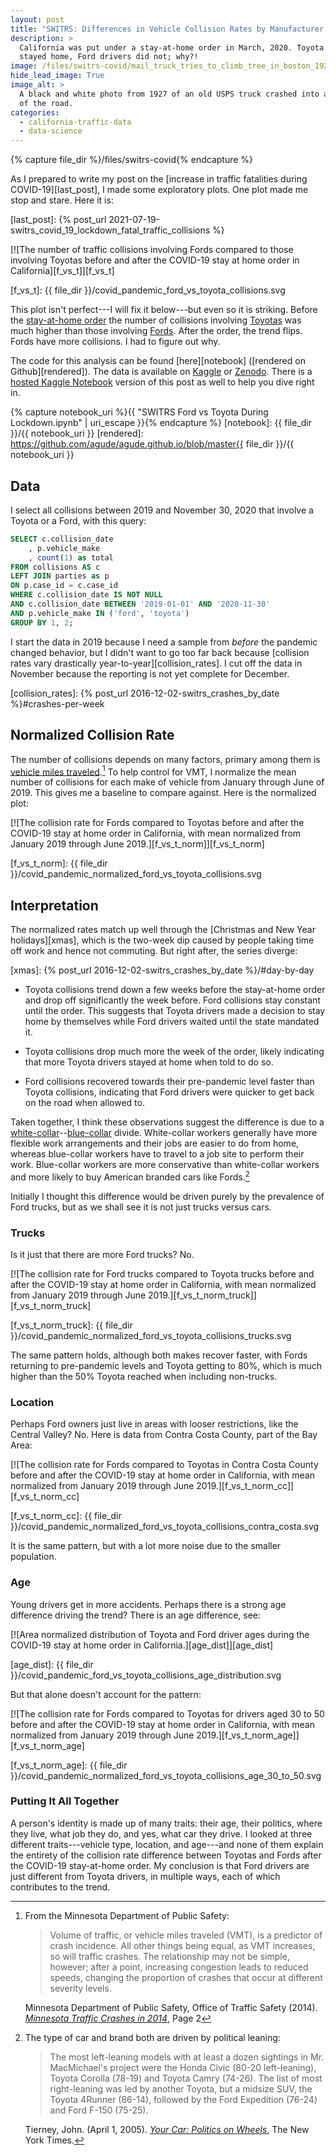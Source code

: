 ```yaml
---
layout: post
title: "SWITRS: Differences in Vehicle Collision Rates by Manufacturer During COVID-19"
description: >
  California was put under a stay-at-home order in March, 2020. Toyota drivers
  stayed home, Ford drivers did not; why?!
image: /files/switrs-covid/mail_truck_tries_to_climb_tree_in_boston_1927.jpg
hide_lead_image: True
image_alt: >
  A black and white photo from 1927 of an old USPS truck crashed into a tree at the side
  of the road.
categories: 
  - california-traffic-data 
  - data-science
---
```


{% capture file_dir %}/files/switrs-covid{% endcapture %}

As I prepared to write my post on the [increase in traffic fatalities during
COVID-19][last_post], I made some exploratory plots. One plot made me stop and
stare. Here it is:

[last_post]: {% post_url 2021-07-19-switrs_covid_19_lockdown_fatal_traffic_collisions %}

[![The number of traffic collisions involving Fords compared to those
involving Toyotas before and after the COVID-19 stay at home order in
California][f_vs_t]][f_vs_t]

[f_vs_t]: {{ file_dir }}/covid_pandemic_ford_vs_toyota_collisions.svg

This plot isn't perfect---I will fix it below---but even so it is striking.
Before the [stay-at-home order][order] the number of collisions involving
[Toyotas][toyota] was much higher than those involving [Fords][ford]. After
the order, the trend flips. Fords have more collisions. I had to figure out
why.

[order]: https://en.wikipedia.org/wiki/California_government_response_to_the_COVID-19_pandemic
[toyota]: https://en.wikipedia.org/wiki/Toyota
[ford]: https://en.wikipedia.org/wiki/Ford_Motor_Company

The code for this analysis can be found [here][notebook] ([rendered on
Github][rendered]). The data is available on [Kaggle][db_link] or
[Zenodo][zen_link]. There is a [hosted Kaggle Notebook][kn] version of this
post as well to help you dive right in.

{% capture notebook_uri %}{{ "SWITRS Ford vs Toyota During Lockdown.ipynb" | uri_escape }}{% endcapture %} 
[notebook]: {{ file_dir }}/{{ notebook_uri }}
[rendered]: https://github.com/agude/agude.github.io/blob/master{{ file_dir }}/{{ notebook_uri }}

[db_link]: https://www.kaggle.com/alexgude/california-traffic-collision-data-from-switrs
[zen_link]: https://zenodo.org/record/4284843
[kn]: https://www.kaggle.com/alexgude/switrs-vehicle-collision-rates-difference-by-make/

## Data

I select all collisions between 2019 and November 30, 2020 that involve a
Toyota or a Ford, with this query:

```sql
SELECT c.collision_date
    , p.vehicle_make
    , count(1) as total
FROM collisions AS c
LEFT JOIN parties as p
ON p.case_id = c.case_id
WHERE c.collision_date IS NOT NULL 
AND c.collision_date BETWEEN '2019-01-01' AND '2020-11-30'
AND p.vehicle_make IN ('ford', 'toyota')
GROUP BY 1, 2;
```

I start the data in 2019 because I need a sample from _before_ the pandemic
changed behavior, but I didn't want to go too far back because [collision
rates vary drastically year-to-year][collision_rates]. I cut off the data in
November because the reporting is not yet complete for December.

[collision_rates]: {% post_url 2016-12-02-switrs_crashes_by_date %}#crashes-per-week

## Normalized Collision Rate

The number of collisions depends on many factors, primary among them is
[vehicle miles traveled][vmt].[^mn_pub_safety] To help control for VMT, I
normalize the mean number of collisions for each make of vehicle from January
through June of 2019. This gives me a baseline to compare against. Here is the
normalized plot:

[vmt]: https://en.wikipedia.org/wiki/Units_of_transportation_measurement#Fatalities_by_VMT
[^mn_pub_safety]: 

    From the Minnesota Department of Public Safety:

    > Volume of traffic, or vehicle miles traveled (VMT), is a predictor of
    > crash incidence. All other things being equal, as VMT increases, so will
    > traffic crashes. The relationship may not be simple, however; after a
    > point, increasing congestion leads to reduced speeds, changing the
    > proportion of crashes that occur at different severity levels.

    Minnesota Department of Public Safety, Office of Traffic Safety (2014).
    [_Minnesota Traffic Crashes in 2014_][mn_report], Page 2

[mn_report]: https://dps.mn.gov/divisions/ots/reports-statistics/Documents/2014-crash-facts.pdf

[![The collision rate for Fords compared to Toyotas before and after the COVID-19 stay at home order in
California, with mean normalized from January 2019 through June 2019.][f_vs_t_norm]][f_vs_t_norm]

[f_vs_t_norm]: {{ file_dir }}/covid_pandemic_normalized_ford_vs_toyota_collisions.svg

## Interpretation

The normalized rates match up well through the [Christmas and New Year
holidays][xmas], which is the two-week dip caused by people taking time off
work and hence not commuting. But right after, the series diverge:

[xmas]: {% post_url 2016-12-02-switrs_crashes_by_date %}/#day-by-day

- Toyota collisions trend down a few weeks before the stay-at-home
  order and drop off significantly the week before. Ford collisions stay
  constant until the order. This suggests that Toyota drivers made a decision
  to stay home by themselves while Ford drivers waited until the state
  mandated it.

- Toyota collisions drop much more the week of the order, likely indicating
  that more Toyota drivers stayed at home when told to do so.

- Ford collisions recovered towards their pre-pandemic level faster than
  Toyota collisions, indicating that Ford drivers were quicker to get back on
  the road when allowed to.

Taken together, I think these observations suggest the difference is due to a
[white-collar][white_collar]--[blue-collar][blue_collar] divide. White-collar
workers generally have more flexible work arrangements and their jobs are
easier to do from home, whereas blue-collar workers have to travel to a job
site to perform their work. Blue-collar workers are more conservative than
white-collar workers and more likely to buy American branded cars like
Fords.[^political_cars]

[white_collar]: https://en.wikipedia.org/wiki/White-collar_worker
[blue_collar]: https://en.wikipedia.org/wiki/Blue-collar_worker

[^political_cars]: 

    The type of car and brand both are driven by political leaning:

    > The most left-leaning models with at least a dozen sightings in Mr.
    > MacMichael's project were the Honda Civic (80-20 left-leaning), Toyota
    > Corolla (78-19) and Toyota Camry (74-26). The list of most right-leaning
    > was led by another Toyota, but a midsize SUV, the Toyota 4Runner
    > (86-14), followed by the Ford Expedition (76-24) and Ford F-150 (75-25).

    Tierney, John. (April 1, 2005). [_Your Car: Politics on Wheels_][nyt_car],
    The New York Times.

[nyt_car]: https://www.nytimes.com/2005/04/01/automobiles/your-car-politics-on-wheels.html

Initially I thought this difference would be driven purely by the prevalence
of Ford trucks, but as we shall see it is not just trucks versus cars.

### Trucks

Is it just that there are more Ford trucks? No.

[![The collision rate for Ford trucks compared to Toyota trucks before and
after the COVID-19 stay at home order in California, with mean normalized from
January 2019 through June 2019.][f_vs_t_norm_truck]][f_vs_t_norm_truck]

[f_vs_t_norm_truck]: {{ file_dir }}/covid_pandemic_normalized_ford_vs_toyota_collisions_trucks.svg

The same pattern holds, although both makes recover faster, with Fords
returning to pre-pandemic levels and Toyota getting to 80%, which is much
higher than the 50% Toyota reached when including non-trucks.

### Location

Perhaps Ford owners just live in areas with looser restrictions, like the
Central Valley? No. Here is data from Contra Costa County, part of the Bay
Area:

[![The collision rate for Fords compared to Toyotas in Contra Costa County
before and after the COVID-19 stay at home order in California, with mean
normalized from January 2019 through June
2019.][f_vs_t_norm_cc]][f_vs_t_norm_cc]

[f_vs_t_norm_cc]: {{ file_dir }}/covid_pandemic_normalized_ford_vs_toyota_collisions_contra_costa.svg

It is the same pattern, but with a lot more noise due to the smaller
population.

### Age

Young drivers get in more accidents. Perhaps there is a strong age difference
driving the trend? There is an age difference, see:

[![Area normalized distribution of Toyota and Ford driver ages during the
COVID-19 stay at home order in California.][age_dist]][age_dist]

[age_dist]: {{ file_dir }}/covid_pandemic_ford_vs_toyota_collisions_age_distribution.svg

But that alone doesn't account for the pattern:

[![The collision rate for Fords compared to Toyotas for drivers aged 30 to 50 
before and after the COVID-19 stay at home order in California, with mean
normalized from January 2019 through June
2019.][f_vs_t_norm_age]][f_vs_t_norm_age]

[f_vs_t_norm_age]: {{ file_dir }}/covid_pandemic_normalized_ford_vs_toyota_collisions_age_30_to_50.svg

### Putting It All Together

A person's identity is made up of many traits: their age, their politics,
where they live, what job they do, and yes, what car they drive. I looked at
three different traits---vehicle type, location, and age---and none of them
explain the entirety of the collision rate difference between Toyotas and
Fords after the COVID-19 stay-at-home order. My conclusion is that Ford
drivers are just different from Toyota drivers, in multiple ways, each of
which contributes to the trend.
